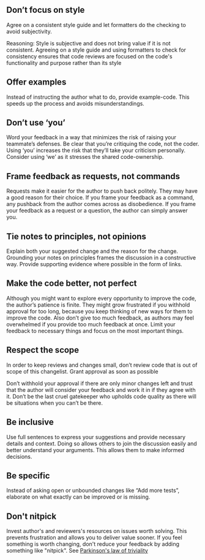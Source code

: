 ## Don’t focus on style

Agree on a consistent style guide and let formatters do the checking to avoid subjectivity.

Reasoning: Style is subjective and does not bring value if it is not consistent.
Agreeing on a style guide and using formatters to check for consistency ensures that code reviews are focused on the code's functionality and purpose rather than its style

## Offer examples

Instead of instructing the author what to do, provide example-code. This speeds up the process and avoids misunderstandings.

## Don’t use ‘you’

Word your feedback in a way that minimizes the risk of raising your teammate’s defenses. Be clear that you’re critiquing the code, not the coder. Using ‘you’ increases the risk that they’ll take your criticism personally. Consider using ‘we’ as it stresses the shared code-ownership.

## Frame feedback as requests, not commands

Requests make it easier for the author to push back politely. They may have a good reason for their choice. If you frame your feedback as a command, any pushback from the author comes across as disobedience. If you frame your feedback as a request or a question, the author can simply answer you.

## Tie notes to principles, not opinions

Explain both your suggested change and the reason for the change. Grounding your notes on principles frames the discussion in a constructive way. Provide supporting evidence where possible in the form of links.

## Make the code better, not perfect

Although you might want to explore every opportunity to improve the code, the author’s patience is finite. They might grow frustrated if you withhold approval for too long, because you keep thinking of new ways for them to improve the code. Also don’t give too much feedback, as authors may feel overwhelmed if you provide too much feedback at once. Limit your feedback to necessary things and focus on the most important things.

## Respect the scope

In order to keep reviews and changes small, don’t review code that is out of scope of this changelist.
Grant approval as soon as possible

Don’t withhold your approval if there are only minor changes left and trust that the author will consider your feedback and work it in if they agree with it. Don’t be the last cruel gatekeeper who upholds code quality as there will be situations when you can’t be there.

## Be inclusive

Use full sentences to express your suggestions and provide necessary details and context. Doing so allows others to join the discussion easily and better understand your arguments. This allows them to make informed decisions.

## Be specific

Instead of asking open or unbounded changes like “Add more tests”, elaborate on what exactly can be improved or is missing.

## Don't nitpick

Invest author's and reviewers's resources on issues worth solving.
This prevents frustration and allows you to deliver value sooner.
If you feel something is worth changing, don't reduce your feedback by adding something like "nitpick". See [Parkinson's law of triviality](https://en.wikipedia.org/wiki/Law_of_triviality)
